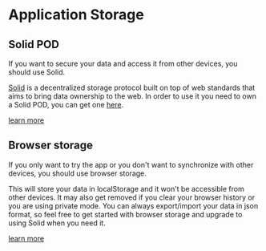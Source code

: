 # Application Storage

## Solid POD

If you want to secure your data and access it from other devices, you should use Solid.

[Solid](https://solidproject.org) is a decentralized storage protocol built on top of web standards that aims to bring data ownership to the web. In order to use it you need to own a Solid POD, you can get one [here](https://solid.inrupt.com/get-a-solid-pod).

[learn more](https://solidproject.org)

## Browser storage

If you only want to try the app or you don't want to synchronize with other devices, you should use browser storage.

This will store your data in localStorage and it won't be accessible from other devices. It may also get removed if you clear your browser history or you are using private mode. You can always export/import your data in json format, so feel free to get started with browser storage and upgrade to using Solid when you need it.

[learn more](https://en.wikipedia.org/wiki/Web_storage)
